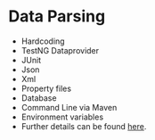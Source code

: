 # Data Parsing

* Hardcoding
* TestNG Dataprovider
* JUnit
* Json
* Xml
* Property files
* Database
* Command Line via Maven
* Environment variables
* Further details can be found [here](https://docs.google.com/document/d/1GCFBB18OWF2rVijr2Y-JzN8aiaKJFIhZJ99HSoDX3qo/edit?tab=t.0).